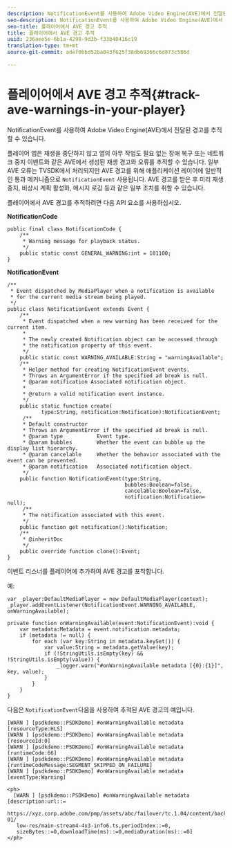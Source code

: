 ```yaml
---
description: NotificationEvent를 사용하여 Adobe Video Engine(AVE)에서 전달된 경고를 추적할 수 있습니다.
seo-description: NotificationEvent를 사용하여 Adobe Video Engine(AVE)에서 전달된 경고를 추적할 수 있습니다.
seo-title: 플레이어에서 AVE 경고 추적
title: 플레이어에서 AVE 경고 추적
uuid: 236aee5e-6b1a-4298-9d3b-f33b40416c19
translation-type: tm+mt
source-git-commit: adef0bbd52ba043f625f38db69366c6d873c586d

---
```



# 플레이어에서 AVE 경고 추적{#track-ave-warnings-in-your-player}

NotificationEvent를 사용하여 Adobe Video Engine(AVE)에서 전달된 경고를 추적할 수 있습니다.

플레이어 앱은 재생을 중단하지 않고 앱의 아무 작업도 필요 없는 장애 복구 또는 네트워크 중지 이벤트와 같은 AVE에서 생성된 재생 경고와 오류를 추적할 수 있습니다. 일부 AVE 오류는 TVSDK에서 처리되지만 AVE 경고를 위해 애플리케이션 레이어에 일반적인 통과 메커니즘으로 `NotificationEvent` 사용됩니다. AVE 경고를 받은 후 미리 재생 중지, 비상시 계획 활성화, 메시지 로깅 등과 같은 일부 조치를 취할 수 있습니다.

플레이어에서 AVE 경고를 추적하려면 다음 API 요소를 사용하십시오.

**NotificationCode**

```
public final class NotificationCode { 
    /** 
     * Warning message for playback status. 
     */ 
    public static const GENERAL_WARNING:int = 101100; 
}
```

**NotificationEvent**

```
/** 
 * Event dispatched by MediaPlayer when a notification is available 
 * for the current media stream being played. 
 */ 
public class NotificationEvent extends Event { 
    /** 
     * Event dispatched when a new warning has been received for the current item. 
     * 
     * The newly created Notification object can be accessed through  
     * the notification property of this event. 
     */ 
    public static const WARNING_AVAILABLE:String = "warningAvailable"; 
    /** 
     * Helper method for creating NotificationEvent events. 
     * Throws an ArgumentError if the specified ad break is null. 
     * @param notification Associated notification object. 
     * 
     * @return a valid notification event instance. 
     */ 
    public static function create( 
           type:String, notification:Notification):NotificationEvent; 
     /** 
     * Default constructor 
     * Throws an ArgumentError if the specified ad break is null. 
     * @param type           Event type. 
     * @param bubbles        Whether the event can bubble up the display list hierarchy. 
     * @param cancelable     Whether the behavior associated with the event can be prevented. 
     * @param notification   Associated notification object. 
     */ 
    public function NotificationEvent(type:String,  
                                      bubbles:Boolean=false,  
                                      cancelable:Boolean=false,  
                                      notification:Notification= null); 
     /** 
     * The notification associated with this event. 
     */ 
    public function get notification():Notification; 
    /** 
     * @inheritDoc 
     */ 
    public override function clone():Event; 
}
```

이벤트 리스너를 플레이어에 추가하여 AVE 경고를 포착합니다.

예:

```
var _player:DefaultMediaPlayer = new DefaultMediaPlayer(context); 
_player.addEventListener(NotificationEvent.WARNING_AVAILABLE, onWarningAvailable); 
 
private function onWarningAvailable(event:NotificationEvent):void { 
    var metadata:Metadata = event.notification.metadata; 
    if (metadata != null) { 
        for each (var key:String in metadata.keySet()) { 
            var value:String = metadata.getValue(key); 
            if (!StringUtils.isEmpty(key) && !StringUtils.isEmpty(value)) { 
                _logger.warn("#onWarningAvailable metadata [{0}:{1}]", key, value); 
            } 
        } 
    } 
} 
```

<!--<a id="example_C35262605D394718B40C084B569A5052"></a>-->

다음은 `NotificationEvent`다음을 사용하여 추적된 AVE 경고의 예입니다.

```
[WARN ] [psdkdemo::PSDKDemo] #onWarningAvailable metadata [resourceType:HLS] 
[WARN ] [psdkdemo::PSDKDemo] #onWarningAvailable metadata [resourceId:0] 
[WARN ] [psdkdemo::PSDKDemo] #onWarningAvailable metadata [runtimeCode:66] 
[WARN ] [psdkdemo::PSDKDemo] #onWarningAvailable metadata [runtimeCodeMessage:SEGMENT_SKIPPED_ON_FAILURE] 
[WARN ] [psdkdemo::PSDKDemo] #onWarningAvailable metadata [eventType:Warning] 
 
<ph>
  [WARN ] [psdkdemo::PSDKDemo] #onWarningAvailable metadata [description:url::= 
   https://xyz.corp.adobe.com/pmp/assets/abc/failover/tc.1.04/content/backup-01/ 
   low-res/main-stream4-4x3-info6.ts,periodIndex::=0, 
   sizeBytes::=0,downloadTime(ms)::=0,mediaDuration(ms)::=0] 
</ph>
```
